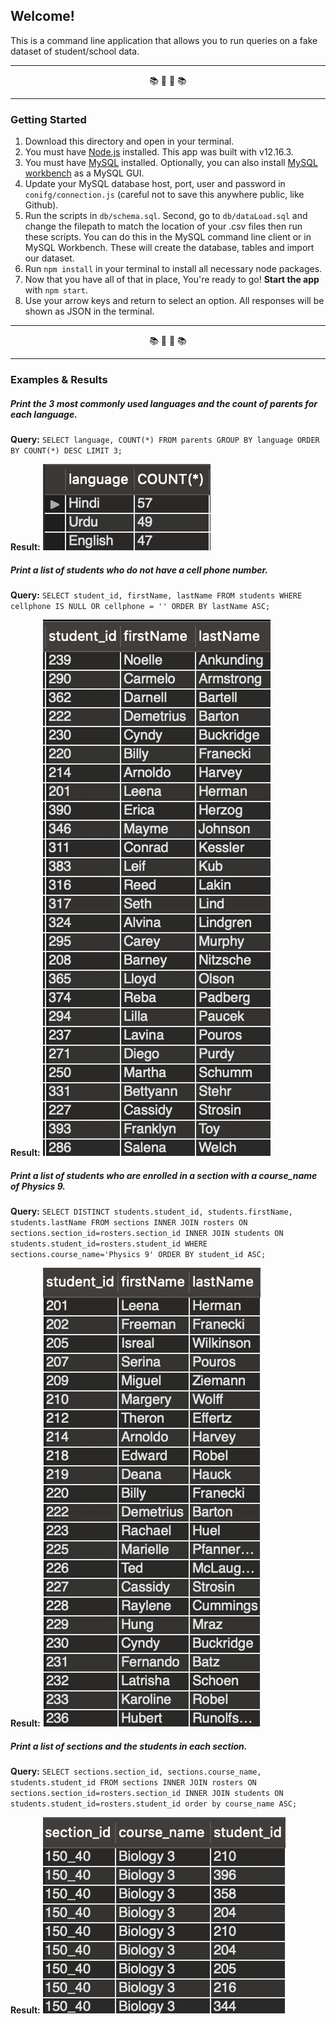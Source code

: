 ## Welcome!
This is a command line application that allows you to run queries on a fake dataset of student/school data.

---

<div align="center"> 📚 📓 📓 📚 </div>

---

### Getting Started

1. Download this directory and open in your terminal.
2. You must have [Node.js](https://nodejs.org/) installed. This app was built with v12.16.3.
3. You must have [MySQL](https://dev.mysql.com/downloads/mysql) installed. Optionally, you can also install [MySQL workbench](https://dev.mysql.com/downloads/workbench/) as a MySQL GUI.
4. Update your MySQL database host, port, user and password in `conifg/connection.js` (careful not to save this anywhere public, like Github).
5. Run the scripts in `db/schema.sql`. Second, go to `db/dataLoad.sql` and change the filepath to match the location of your .csv files then run these scripts. You can do this in the MySQL command line client or in MySQL Workbench. These will create the database, tables and import our dataset.
6. Run `npm install` in your terminal to install all necessary node packages.
7. Now that you have all of that in place, You're ready to go! **Start the app** with `npm start`.
8. Use your arrow keys and return to select an option. All responses will be shown as JSON in the terminal.

---

<div align="center"> 📚 📓 📓 📚 </div>

---

### Examples & Results

##### Print the 3 most commonly used languages and the count of parents for each language.

**Query:** `SELECT language, COUNT(*) FROM parents GROUP BY language ORDER BY COUNT(*) DESC LIMIT 3;`

**Result:** ![Picture of MySql Results for Query 1](/assets/pictures/Q1.png)

##### Print a list of students who do not have a cell phone number.

**Query:** `SELECT student_id, firstName, lastName FROM students WHERE cellphone IS NULL OR cellphone = '' ORDER BY lastName ASC;`

**Result:** ![Picture of MySql Results for Query 2](/assets/pictures/Q2.png)

##### Print a list of students who are enrolled in a section with a course_name of Physics 9.

**Query:** `SELECT DISTINCT students.student_id, students.firstName, students.lastName FROM sections INNER JOIN rosters ON sections.section_id=rosters.section_id INNER JOIN students ON students.student_id=rosters.student_id WHERE sections.course_name='Physics 9' ORDER BY student_id ASC;`

**Result:** ![Picture of MySql Results for Query 3](/assets/pictures/Q3.png)

##### Print a list of sections and the students in each section.

**Query:** `SELECT sections.section_id, sections.course_name, students.student_id FROM sections INNER JOIN rosters ON sections.section_id=rosters.section_id INNER JOIN students ON students.student_id=rosters.student_id order by course_name ASC;`

**Result:** ![Picture of MySql Results for Query 6](/assets/pictures/Q6.png)

